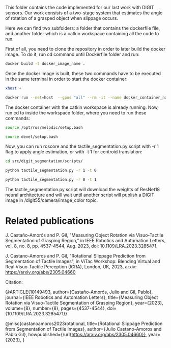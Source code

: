 This folder contains the code implemented for our last work with DIGIT sensors. Our work consists of a two-stage system that estimates the angle of rotation of a grasped object when slippage occurs. 

Here we can find two subfolders: a folder that contains the dockerfile file, and another folder which is a catkin workspace containing all the code to run.

First of all, you need to clone the repository in order to later build the docker image. To do it, run cd command until Dockerfile folder and run:

```sh
docker build -t docker_image_name .
```

Once the docker image is built, these two commands have to be executed in the same terminal in order to start the docker container:

```sh 
xhost +
```

```sh 
docker run --net=host  --gpus "all" --rm -it --name docker_container_name --volume path/to/aurova_grasping/Tactile_sensing/Digit_sensor/Tactile_segmentation/code/digit_segmentation:/digit_segmentation -e DISPLAY=$DISPLAY -v /tmp/.X11-unix:/tmp/.X11-uni docker_image_name

```

The docker container with the catkin workspace is already running. Now, run cd to inside the workspace folder, where you need to run these commands:

```sh 
source /opt/ros/melodic/setup.bash
```

```sh 
source devel/setup.bash
```

Now, you can run roscore and the tactile_segmentation.py script with -r 1 flag to apply angle estimation, or 
with -t 1 for centroid translation:

```sh 
cd src/digit_segmentation/scripts/
```

```sh 
python tactile_segmentation.py -r 1 -t 0
```

```sh 
python tactile_segmentation.py -r 0 -t 1
```

The tactile_segmentation.py script will download the weights of ResNet18 neural architecture and will wait until another script will publish a DIGIT image in /digit55/camera/image_color topic.  


# Related publications

J. Castaño-Amorós and P. Gil, "Measuring Object Rotation via Visuo-Tactile Segmentation of Grasping Region," in IEEE Robotics and Automation Letters, vol. 8, no. 8, pp. 4537-4544, Aug. 2023, doi: 10.1109/LRA.2023.3285471.

J. Castano-Amoros and P. Gil, "Rotational Slippage Prediction from Segmentation of Tactile Images", in ViTac Workshop: Blending Virtual and Real Visuo-Tactile Perception (ICRA), London, UK, 2023, arxiv: https://arxiv.org/abs/2305.04660

Citation:

@ARTICLE{10149493,
  author={Castaño-Amorós, Julio and Gil, Pablo},
  journal={IEEE Robotics and Automation Letters}, 
  title={Measuring Object Rotation via Visuo-Tactile Segmentation of Grasping Region}, 
  year={2023},
  volume={8},
  number={8},
  pages={4537-4544},
  doi={10.1109/LRA.2023.3285471}}

@misc{castanoamoros2023rotational,
      title={Rotational Slippage Prediction from Segmentation of Tactile Images}, 
      author={Julio Castano-Amoros and Pablo Gil},
      howpublished={\url{https://arxiv.org/abs/2305.04660}},
      year={2023},
}
